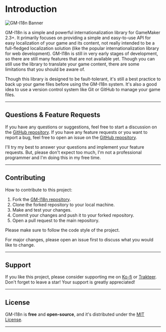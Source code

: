 # Introduction

![GM-I18n Banner](/img/banner-sm.webp)

GM-I18n is a simple and powerful internationalization library for GameMaker 2.3+. It primarily focuses on providing a simple and easy-to-use API for easy localization of your game and its content, not really intended to be a full-fledged localization solution (like the popular internationalization library for web development). GM-I18n is still in very early stages of development, so there are still many features that are not available yet. Though you can still use the library to translate your game content, there are some limitations that you should be aware of.

Though this library is designed to be fault-tolerant, it's still a best practice to back up your game files before using the GM-I18n system. It's also a good idea to use a version control system like Git or GitHub to manage your game files. 

---

## Questions & Feature Requests

If you have any questions or suggestions, feel free to start a discussion on the [GitHub repository](https://github.com/undervolta/GM-I18n/discussions). If you have any feature requests or you want to report a bug, feel free to open an issue on the [GitHub repository](https://github.com/undervolta/GM-I18n/issues). 

I'll try my best to answer your questions and implement your feature requests. But, please don't expect too much, I'm not a professional programmer and I'm doing this in my free time. 

---

## Contributing

How to contribute to this project:

1. Fork the [GM-I18n repository](https://github.com/undervolta/GM-I18n).
2. Clone the forked repository to your local machine.
3. Make and test your changes.
4. Commit your changes and push it to your forked repository.
5. Open a pull request to the main repository.

Please make sure to follow the code style of the project. 

For major changes, please open an issue first to discuss what you would like to change. 

---

## Support

If you like this project, please consider supporting me on [Ko-fi](https://ko-fi.com/undervolta) or [Trakteer](https://trakteer.id/undervolta). Don't forget to leave a star! Your support is greatly appreciated!

---

## License

GM-I18n is **free** and **open-source**, and it's distributed under the [MIT License](https://github.com/undervolta/GM-I18n/blob/main/LICENSE).

---

